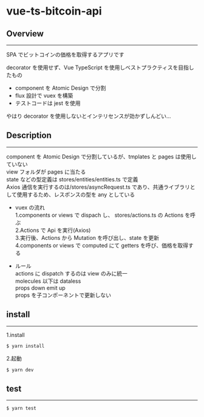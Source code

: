 # vue-ts-bitcoin-api

## Overview

---

SPA でビットコインの価格を取得するアプリです

decorator を使用せず、Vue TypeScript を使用しベストプラクティスを目指したもの

-   component を Atomic Design で分割
-   flux 設計で vuex を構築
-   テストコードは jest を使用

やはり decorator を使用しないとインテリセンスが効かずしんどい...

## Description

---

component を Atomic Design で分割しているが、tmplates と pages は使用していない  
view フォルダが pages に当たる  
state などの型定義は stores/entities/entities.ts で定義  
Axios 通信を実行するのは/stores/asyncRequest.ts であり、共通ライブラリとして使用するため、レスポンスの型を any としている

-   vuex の流れ  
    1.components or views で dispach し、 stores/actions.ts の Actions を呼ぶ  
    2.Actions で Api を実行(Axios)  
    3.実行後、Actions から Mutation を呼び出し、state を更新  
    4.components or views で computed にて getters を呼び、価格を取得する

-   ルール  
    actions に dispatch するのは view のみに統一  
    molecules 以下は dataless  
    props down emit up  
    props を子コンポーネントで更新しない

## install

---

1.install

```bash
$ yarn install
```

2.起動

```bash
$ yarn dev
```

## test

---

```bash
$ yarn test
```
